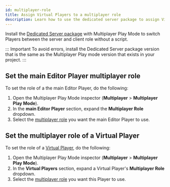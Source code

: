 ```yaml
---
id: multiplayer-role
title: Assign Virtual Players to a multiplayer role
description: Learn how to use the dedicated server package to assign Virtual Players to a multiplayer role.
---
```


Install the [Dedicated Server package](https://docs.unity3d.com/Packages/com.unity.dedicated-server@1.0/manual/index.html) with Multiplayer Play Mode to switch Players between the server and client role without a script.

::: Important
To avoid errors, install the Dedicated Server package version that is the same as the Multiplayer Play mode version that exists in your project.
:::

## Set the main Editor Player multiplayer role

To set the role of a the main Editor Player, do the following:

1. Open the Multiplayer Play Mode inspector (**Multiplayer** > **Multiplayer Play Mode**).
2. In the **main Editor Player** section, expand the **Multiplayer Role** dropdown.
3. Select the [multiplayer role](https://docs.unity3d.com/Packages/com.unity.dedicated-server@1.0/manual/multiplayer-roles.html) you want the main Editor Player to use.

## Set the multiplayer role of a Virtual Player

To set the role of a [Virtual Player](../../virtual-players), do the following:

 1. Open the Multiplayer Play Mode inspector (**Multiplayer** > **Multiplayer Play Mode**).
 2. In the **Virtual Players** section, expand a Virtual Player's **Multiplayer Role** dropdown.
 3. Select the [multiplayer role](https://docs.unity3d.com/Packages/com.unity.dedicated-server@1.0/manual/multiplayer-roles.html) you want this Player to use.
